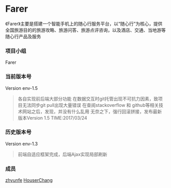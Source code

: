 # Farer
《Farer》主要是搭建一个智能手机上的随心行服务平台，以“随心行”为核心，提供全国旅游目的的旅游攻略、旅游问答、旅游点评咨询，以及酒店、交通、当地游等随心行产品及服务
### 项目小组
Farer

### 当前版本号
Version env-1.5
> 各自实现前后端大部分功能
  在数据交互时git托管出现不可抗力因素，致项目无法同步git pull出现大量错误
  在查阅stackoverflow 和 github等相关技术网站之后，发现，并没有什么乱用
  无奈之下，强行回滚拼接，发布最新版本Version 1.5
                TIME:2017/03/24
        
### 历史版本号
Version env-1.3
> 前端自适应框架完成，后端Ajax实现局部刷新
### 成员
[zhyunfe](http://www.github.com/zhyunfe)
[HouserChang](http://www.github.com/HouserChang)
